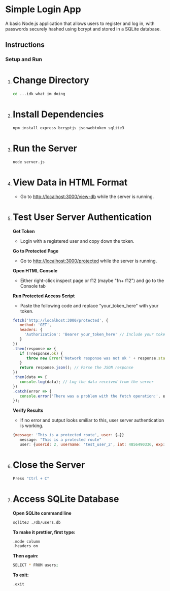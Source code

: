 # Simple Login App

A basic Node.js application that allows users to register and log in, with passwords securely hashed using bcrypt and stored in a SQLite database.

## Instructions

### Setup and Run

1. # Change Directory
    ```bash
   cd ...idk what im doing
   ```  

2. # Install Dependencies
   ```bash
   npm install express bcryptjs jsonwebtoken sqlite3
   ```

3. # Run the Server
   ```bash
   node server.js
   ```

4. # View Data in HTML Format
   - Go to [http://localhost:3000/view-db](http://localhost:3000/view-db) while the server is running.

8. # Test User Server Authentication

   **Get Token**
   - Login with a registered user and copy down the token.

   **Go to Protected Page**
   - Go to [http://localhost:3000/protected](http://localhost:3000/protected) while the server is running.

   **Open HTML Console**
   - Either right-click inspect page or f12 (maybe "fn+ f12") and go to the Console tab

   **Run Protected Access Script**
   - Paste the following code and replace "your_token_here" with your token.
   ```javascript
   fetch('http://localhost:3000/protected', {
      method: 'GET',
      headers: {
        'Authorization': 'Bearer your_token_here' // Include your token here
      }
   })
   .then(response => {
      if (!response.ok) {
         throw new Error('Network response was not ok ' + response.statusText);
      }
      return response.json(); // Parse the JSON response
   })
   .then(data => {
      console.log(data); // Log the data received from the server
   })
   .catch(error => {
      console.error('There was a problem with the fetch operation:', error);
   });
   ```

   **Verify Results**
   - If no error and output looks smiliar to this, user server authentication is working.
   ```javascript 
   {message: 'This is a protected route', user: {…}}
      message: "This is a protected route"
      user: {userId: 2, username: 'test_user_2', iat: 4856490336, exp: 4856 ...
   ```

6. # Close the Server
   ```bash
   Press "Ctrl + C"
   ```

7. # Access SQLite Database
   
   **Open SQLite command line**
   ```bash
   sqlite3 ./db/users.db
   ```

   **To make it prettier, first type:**
   ```bash
   .mode column
   .headers on
   ```

   **Then again:**
   ```bash
   SELECT * FROM users;
   ```

   **To exit:**
   ```bash
   .exit
   ```